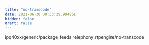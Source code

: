 ```yaml
---
title: "no-transcode"
date: 2021-06-20 00:33:39.994851
hidden: false
draft: false
---
```


ipq40xx/generic/package_feeds_telephony_rtpengine/no-transcode

